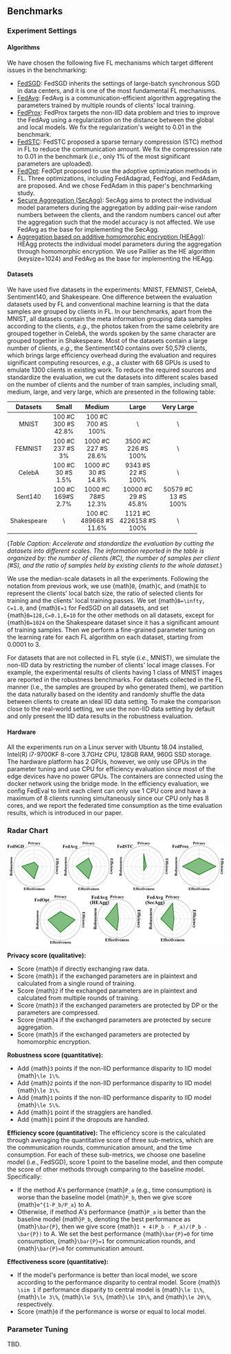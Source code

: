 ## Benchmarks

### Experiment Settings

#### Algorithms

We have chosen the following five FL mechanisms which target different issues in the benchmarking:

- <a href="https://proceedings.mlr.press/v54/mcmahan17a/mcmahan17a.pdf" target="_blank">FedSGD</a>: FedSGD inherits the settings of large-batch synchronous SGD in data centers, and it is one of the most fundamental FL mechanisms.
- <a href="https://proceedings.mlr.press/v54/mcmahan17a/mcmahan17a.pdf" target="_blank">FedAvg</a>: FedAvg is a communication-efficient algorithm aggregating the parameters trained by multiple rounds of clients' local training.
- <a href="https://proceedings.mlsys.org/paper/2020/file/38af86134b65d0f10fe33d30dd76442e-Paper.pdf" target="_blank">FedProx</a>: FedProx targets the non-IID data problem and tries to improve the FedAvg using a regularization on the distance between the global and local models. We fix the regularization's weight to 0.01 in the benchmark.
- <a href="https://ieeexplore.ieee.org/stamp/stamp.jsp?tp=&arnumber=8889996" target="_blank">FedSTC</a>: FedSTC proposed a sparse ternary compression (STC) method in FL to reduce the communication amount. We fix the compression rate to 0.01 in the benchmark (*i.e.*, only 1% of the most significant parameters are uploaded).
- <a href="https://openreview.net/pdf?id=LkFG3lB13U5" target="_blank">FedOpt</a>: FedOpt proposed to use the adoptive optimization methods in FL. Three optimizations, including FedAdagrad, FedYogi, and FedAdam, are proposed. And we chose FedAdam in this paper's benchmarking study.
- <a href="https://dl.acm.org/doi/pdf/10.1145/3133956.3133982" target="_blank">Secure Aggregation (SecAgg)</a>: SecAgg aims to protect the individual model parameters during the aggregation by adding pair-wise random numbers between the clients, and the random numbers cancel out after the aggregation such that the model accuracy is not affected. We use FedAvg as the base for implementing the SecAgg.
- <a href="https://ieeexplore.ieee.org/document/8241854" target="_blank">Aggregation based on additive homomorphic encryption (HEAgg)</a>: HEAgg protects the individual model parameters during the aggregation through homomorphic encryption. We use Paillier as the HE algorithm (keysize=1024) and FedAvg as the base for implementing the HEAgg.

#### Datasets

We have used five datasets in the experiments: MNIST, FEMNIST, CelebA, Sentiment140, and Shakespeare. One difference between the evaluation datasets used by FL and conventional machine learning is that the data samples are grouped by clients in FL. In our benchmarks, apart from the MNIST, all datasets contain the meta information grouping data samples according to the clients, *e.g.*, the photos taken from the same celebrity are grouped together in CelebA, the words spoken by the same character are grouped together in Shakespeare. Most of the datasets contain a large number of clients, *e.g.*, the Sentiment140 contains over 50,579 clients, which brings large efficiency overhead during the evaluation and requires significant computing resources, *e.g.*, a cluster with 68 GPUs is used to emulate 1300 clients in existing work. To reduce the required sources and standardize the evaluation, we cut the datasets into different scales based on the number of clients and the number of train samples, including small, medium, large, and very large, which are presented in the following table: 

|  Datasets   |             Small             |              Medium              |               Large               |          Very Large           |
| :---------: | :---------------------------: | :------------------------------: | :-------------------------------: | :---------------------------: |
|    MNIST    | 100 #C<br />300 #S<br />42.8% |   100 #C<br />700 #S<br />100%   |                 \                 |               \               |
|   FEMNIST   |  100 #C<br />237 #S<br />3%   |  1000 #C<br />227 #S<br />28.6%  |   3500 #C<br />226 #S<br />100%   |               \               |
|   CelebA    |  100 #C<br />30 #S<br />1.5%  |  1000 #C<br />30 #S<br />14.8%   |   9343 #S<br />22 #S<br />100%    |               \               |
|   Sent140   |  100 #C<br />169#S<br />2.7%  |   1000 #C<br />78#S<br />12.3%   |  10000 #C<br />29 #S<br />45.8%   | 50579 #C<br />13 #S<br />100% |
| Shakespeare |               \               | 100 #C<br />489668 #S<br />11.6% | 1121 #C<br />4226158 #S<br />100% |               \               |

(*Table Caption: Accelerate and standardize the evaluation by cutting the datasets into different scales. The information reported in the table is organized by: the number of clients (#C), the number of samples per client (#S), and the ratio of samples held by existing clients to the whole dataset.*)

We use the median-scale datasets in all the experiments. Following the notation from previous work, we use {math}`B`, {math}`C`, and {math}`E` to represent the clients' local batch size, the ratio of selected clients for training and the clients' local training passes. We set {math}`B=\infty, C=1.0`, and {math}`E=1` for FedSGD on all datasets, and set {math}`B=128,C=0.1,E=10` for the other methods on all datasets, except for {math}`B=1024` on the Shakespeare dataset since it has a significant amount of training samples. Then we perform a fine-grained parameter tuning on the learning rate for each FL algorithm on each dataset, starting from 0.0001 to 3.

For datasets that are not collected in FL style (*i.e.*, MNIST), we simulate the non-IID data by restricting the number of clients' local image classes. For example, the experimental results of clients having 1 class of MNIST images are reported in the robustness benchmarks. For datasets collected in the FL manner (i.e., the samples are grouped by who generated them), we partition the data naturally based on the identity and randomly shuffle the data between clients to create an ideal IID data setting. To make the comparison close to the real-world setting, we use the non-IID data setting by default and only present the IID data results in the robustness evaluation.

#### Hardware

All the experiments run on a Linux server with Ubuntu 18.04 installed, Intel(R) i7-9700KF 8-core 3.7GHz CPU, 128GB RAM, 960G SSD storage. The hardware platform has 2 GPUs, however, we only use GPUs in the parameter tuning and use CPU for efficiency evaluation since most of the edge devices have no power GPUs. The containers are connected using the docker network using the bridge mode. In the efficiency evaluation, we config FedEval to limit each client can only use 1 CPU core and have a maximum of 8 clients running simultaneously since our CPU only has 8 cores, and we report the federated time consumption as the time evaluation results, which is introduced in our paper.

### Radar Chart

![Radar Plots](../images/radar.png)

**Privacy score (qualitative):**

- Score {math}`0` if directly exchanging raw data.
- Score {math}`1` if the exchanged parameters are in plaintext and calculated from a single round of training.
- Score {math}`2` if the exchanged parameters are in plaintext and calculated from multiple rounds of training.
- Score {math}`3` if the exchanged parameters are protected by DP or the parameters are compressed.
- Score {math}`4` if the exchanged parameters are protected by secure aggregation.
- Score {math}`5` if the exchanged parameters are protected by homomorphic encryption.

**Robustness score (quantitative):**

- Add {math}`3` points if the non-IID performance disparity to IID model {math}`\le 1\%`.
- Add {math}`2` points if the non-IID performance disparity to IID model {math}`\le 3\%`.
- Add {math}`1` points if the non-IID performance disparity to IID model {math}`\le 5\%`.
- Add {math}`1` point if the stragglers are handled.
- Add {math}`1` point if the dropouts are handled.

**Efficiency score (quantitative):** The efficiency score is the calculated through averaging the quantitative score of three sub-metrics, which are the communication rounds, communication amount, and the time consumption. For each of these sub-metrics, we choose one baseline model (i.e., FedSGD), score 1 point to the baseline model, and then compute the score of other methods through comparing to the baseline model. Specifically:

- If the method A's performance {math}`P_a` (e.g., time consumption) is worse than the baseline model {math}`P_b`, then we give score {math}`e^{1-P_b/P_a}` to A.
- Otherwise, if method A's performance {math}`P_a` is better than the baseline model {math}`P_b`, denoting the best performance as {math}`\bar{P}`, then we give score {math}`1 + 4(P_b - P_a)/(P_b - \bar{P})` to A. We set the best performance {math}`\bar{P}=0` for time consumption, {math}`\bar{P}=1` for communication rounds, and {math}`\bar{P}=0` for communication amount.

**Effectiveness score (quantitative):**

- If the model's performance is better than local model, we score according to the performance disparity to central model. Score {math}`5 \sim 1` if performance disparity to central model is {math}`\le 1\%`, {math}`\le 3\%`, {math}`\le 5\%`, {math}`\le 10\%`, and {math}`\le 20\%`, respectively.
- Score {math}`0` if the performance is worse or equal to local model.


### Parameter Tuning

TBD.
